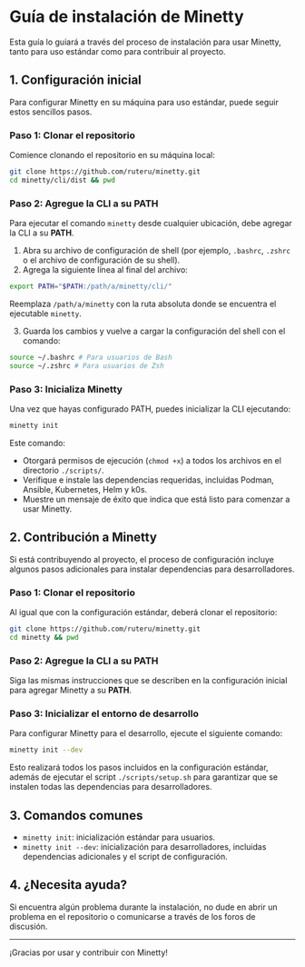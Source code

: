 # Guía de instalación de Minetty

Esta guía lo guiará a través del proceso de instalación para usar Minetty, tanto para uso estándar como para contribuir al proyecto.

## 1. Configuración inicial

Para configurar Minetty en su máquina para uso estándar, puede seguir estos sencillos pasos.

### Paso 1: Clonar el repositorio

Comience clonando el repositorio en su máquina local:

```bash
git clone https://github.com/ruteru/minetty.git
cd minetty/cli/dist && pwd
```

### Paso 2: Agregue la CLI a su PATH

Para ejecutar el comando `minetty` desde cualquier ubicación, debe agregar la CLI a su **PATH**.

1. Abra su archivo de configuración de shell (por ejemplo, `.bashrc`, `.zshrc` o el archivo de configuración de su shell).
2. Agrega la siguiente línea al final del archivo:

```bash
export PATH="$PATH:/path/a/minetty/cli/"
```

Reemplaza `/path/a/minetty` con la ruta absoluta donde se encuentra el ejecutable `minetty`.

3. Guarda los cambios y vuelve a cargar la configuración del shell con el comando:

```bash
source ~/.bashrc # Para usuarios de Bash
source ~/.zshrc # Para usuarios de Zsh
```

### Paso 3: Inicializa Minetty

Una vez que hayas configurado PATH, puedes inicializar la CLI ejecutando:

```bash
minetty init
```

Este comando:

- Otorgará permisos de ejecución (`chmod +x`) a todos los archivos en el directorio `./scripts/`.
- Verifique e instale las dependencias requeridas, incluidas Podman, Ansible, Kubernetes, Helm y k0s.
- Muestre un mensaje de éxito que indica que está listo para comenzar a usar Minetty.

## 2. Contribución a Minetty

Si está contribuyendo al proyecto, el proceso de configuración incluye algunos pasos adicionales para instalar dependencias para desarrolladores.

### Paso 1: Clonar el repositorio

Al igual que con la configuración estándar, deberá clonar el repositorio:

```bash
git clone https://github.com/ruteru/minetty.git
cd minetty && pwd
```

### Paso 2: Agregue la CLI a su PATH

Siga las mismas instrucciones que se describen en la configuración inicial para agregar Minetty a su **PATH**.

### Paso 3: Inicializar el entorno de desarrollo

Para configurar Minetty para el desarrollo, ejecute el siguiente comando:

```bash
minetty init --dev
```

Esto realizará todos los pasos incluidos en la configuración estándar, además de ejecutar el script `./scripts/setup.sh` para garantizar que se instalen todas las dependencias para desarrolladores.

## 3. Comandos comunes

- `minetty init`: inicialización estándar para usuarios.
- `minetty init --dev`: inicialización para desarrolladores, incluidas dependencias adicionales y el script de configuración.

## 4. ¿Necesita ayuda?

Si encuentra algún problema durante la instalación, no dude en abrir un problema en el repositorio o comunicarse a través de los foros de discusión.

---

¡Gracias por usar y contribuir con Minetty!